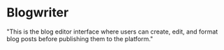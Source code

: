 # Blogwriter
"This is the blog editor interface where users can create, edit, and format blog posts before publishing them to the platform."
